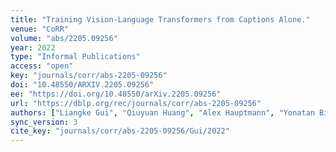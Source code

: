 ```yaml
---
title: "Training Vision-Language Transformers from Captions Alone."
venue: "CoRR"
volume: "abs/2205.09256"
year: 2022
type: "Informal Publications"
access: "open"
key: "journals/corr/abs-2205-09256"
doi: "10.48550/ARXIV.2205.09256"
ee: "https://doi.org/10.48550/arXiv.2205.09256"
url: "https://dblp.org/rec/journals/corr/abs-2205-09256"
authors: ["Liangke Gui", "Qiuyuan Huang", "Alex Hauptmann", "Yonatan Bisk", "Jianfeng Gao"]
sync_version: 3
cite_key: "journals/corr/abs-2205-09256/Gui/2022"
---
```

